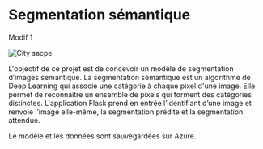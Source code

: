 # Segmentation sémantique

Modif 1

![City sacpe](https://www.cityscapes-dataset.com/wordpress/wp-content/uploads/2015/07/muenster00.png)

L'objectif de ce projet est de concevoir un modèle de segmentation d’images semantique. La segmentation sémantique est un algorithme de Deep Learning qui associe une catégorie à chaque pixel d'une image. Elle permet de reconnaître un ensemble de pixels qui forment des catégories distinctes. L'application Flask prend en entrée l’identifiant d’une image et renvoie l’image elle-même, la segmentation prédite et la segmentation attendue.

Le modèle et les données sont sauvegardées sur Azure.

